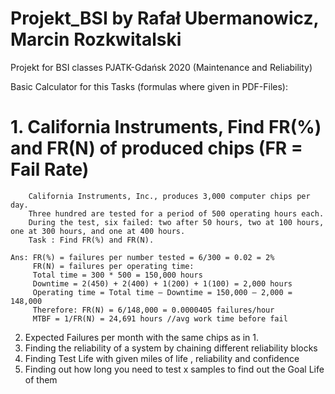 # Projekt_BSI by Rafał Ubermanowicz, Marcin Rozkwitalski
Projekt for BSI classes PJATK-Gdańsk 2020  (Maintenance and Reliability)

Basic Calculator for this Tasks (formulas where given in PDF-Files):

# 1. California Instruments, Find FR(%) and FR(N) of produced chips (FR = Fail Rate)
        California Instruments, Inc., produces 3,000 computer chips per day.
        Three hundred are tested for a period of 500 operating hours each.
        During the test, six failed: two after 50 hours, two at 100 hours, one at 300 hours, and one at 400 hours.
        Task : Find FR(%) and FR(N).

    Ans: FR(%) = failures per number tested = 6/300 = 0.02 = 2%
         FR(N) = failures per operating time:
         Total time = 300 * 500 = 150,000 hours
         Downtime = 2(450) + 2(400) + 1(200) + 1(100) = 2,000 hours
         Operating time = Total time – Downtime = 150,000 – 2,000 = 148,000
         Therefore: FR(N) = 6/148,000 = 0.0000405 failures/hour
         MTBF = 1/FR(N) = 24,691 hours //avg work time before fail
         
2. Expected Failures per month with the same chips as in 1.
3. Finding the reliability of a system by chaining different reliability blocks
4. Finding Test Life with given miles of life , reliability and confidence
5. Finding out how long you need to test x samples to find out the Goal Life of them







